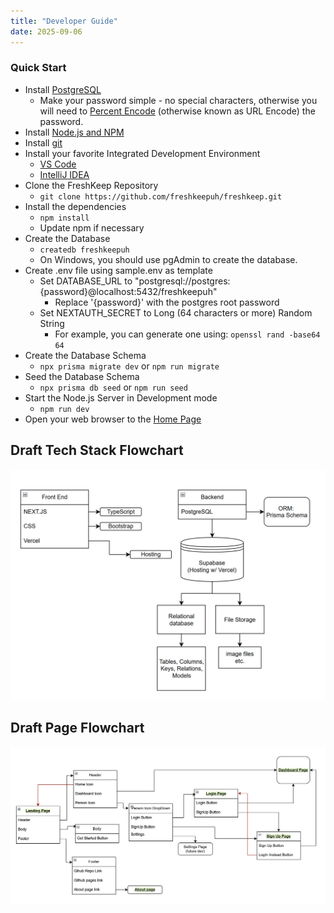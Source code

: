 ```yaml
---
title: "Developer Guide"
date: 2025-09-06
---
```

### Quick Start
* Install [PostgreSQL](https://www.postgresql.org/download/)
  * Make your password simple - no special characters, otherwise you will need to [Percent Encode](https://developer.mozilla.org/en-US/docs/Glossary/Percent-encoding) (otherwise known as URL Encode) the password.
* Install [Node.js and NPM](https://nodejs.org/en/download/)
* Install [git](https://git-scm.com/downloads)
* Install your favorite Integrated Development Environment
  * [VS Code](https://code.visualstudio.com/download)
  * [IntelliJ IDEA](https://www.jetbrains.com/idea/download)
* Clone the FreshKeep Repository
  * `git clone https://github.com/freshkeepuh/freshkeep.git`
* Install the dependencies
  * `npm install`
  * Update npm if necessary
* Create the Database
  * `createdb freshkeepuh`
  * On Windows, you should use pgAdmin to create the database.
* Create .env file using sample.env as template
  * Set DATABASE_URL to "postgresql://postgres:{password}@localhost:5432/freshkeepuh"
    * Replace '{password}' with the postgres root password
  * Set NEXTAUTH_SECRET to Long (64 characters or more) Random String
    * For example, you can generate one using: `openssl rand -base64 64`
* Create the Database Schema
  * `npx prisma migrate dev` or `npm run migrate`
* Seed the Database Schema
  * `npx prisma db seed` or `npm run seed`
* Start the Node.js Server in Development mode
  * `npm run dev`
* Open your web browser to the [Home Page](http://localhost:3000)

## Draft Tech Stack Flowchart

<img src="images/devGuide/draft-tech-stack-flow-chart.png" alt="Tech Stack Flowchart">

## Draft Page Flowchart
<img src="images/devGuide/draft-page-flow-chart.png" alt="Page Flow Chart">

